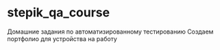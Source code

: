 # stepik_qa_course
Домашние задания по автоматизированному тестированию
Создаем портфолио для устройства на работу
